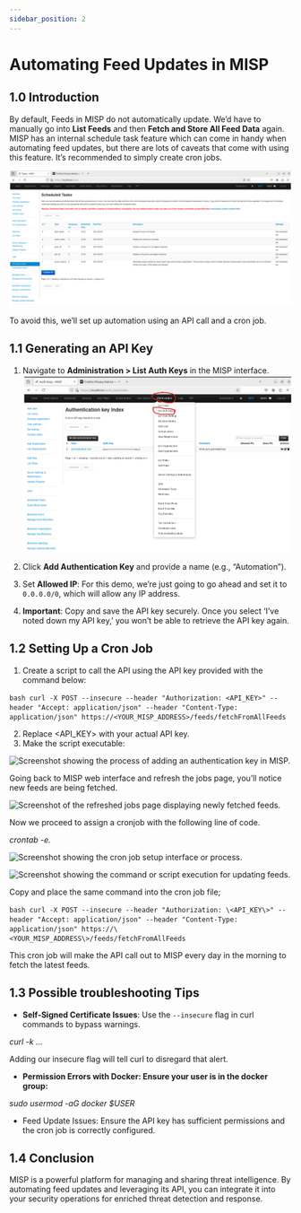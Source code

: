 ```yaml
---
sidebar_position: 2
---
```






# Automating Feed Updates in MISP

## 1.0 Introduction
By default, Feeds in MISP do not automatically update. We’d have to manually go into **List Feeds** and then **Fetch and Store All Feed Data** again.  
MISP has an internal schedule task feature which can come in handy when automating feed updates, but there are lots of caveats that come with using this feature. It’s recommended to simply create cron jobs.

![Screenshot of the MISP schedule task feature with a warning or configuration page.](./img/misp_schedule_task_warning.png)


To avoid this, we’ll set up automation using an API call and a cron job.

## 1.1 Generating an API Key
1. Navigate to **Administration > List Auth Keys** in the MISP interface.  
   ![Screenshot showing the navigation to "Administration > List Auth Keys."](./img/auth_keys_navigation.png)


2. Click **Add Authentication Key** and provide a name (e.g., “Automation”).
3. Set **Allowed IP**: For this demo, we’re just going to go ahead and set it to `0.0.0.0/0`, which will allow any IP address.
4. **Important**: Copy and save the API key securely. Once you select ‘I’ve noted down my API key,’ you won’t be able to retrieve the API key again. 


## 1.2 Setting Up a Cron Job


1.  Create a script to call the API using the API key provided with the command below:

```bash curl -X POST --insecure --header "Authorization: <API_KEY>" --header "Accept: application/json" --header "Content-Type: application/json" https://<YOUR_MISP_ADDRESS>/feeds/fetchFromAllFeeds```


2.  Replace \<API_KEY\> with your actual API key.
3.  Make the script executable:

   ![Screenshot showing the process of adding an authentication key in MISP.](./img/add_auth_key.png)


Going back to MISP web interface and refresh the jobs page, you’ll notice new feeds are being fetched.

![Screenshot of the refreshed jobs page displaying newly fetched feeds.](./img/jobs_page_refresh.png)

Now we proceed to assign a cronjob with the following line of code.

_crontab -e._

![Screenshot showing the cron job setup interface or process.](./img/cron_job_setup.png)


![Screenshot showing the command or script execution for updating feeds.](./img/feed_update_script.png)

Copy and place the same command into the cron job file;

```bash curl -X POST --insecure --header "Authorization: \<API_KEY\>" --header "Accept: application/json" --header "Content-Type: application/json" https://\<YOUR_MISP_ADDRESS\>/feeds/fetchFromAllFeeds```

This cron job will make the API call out to MISP every day in the morning to fetch the latest feeds.

## 1.3 Possible troubleshooting Tips

- **Self-Signed Certificate Issues**: Use the `--insecure` flag in curl commands to bypass warnings.


_curl -k ..._

Adding our insecure flag will tell curl to disregard that alert.

-   **Permission Errors with Docker: Ensure your user is in the docker group:**

_sudo usermod -aG docker $USER_

-   Feed Update Issues: Ensure the API key has sufficient permissions and the cron job is correctly configured.
## 1.4 Conclusion

MISP is a powerful platform for managing and sharing threat intelligence. By automating feed updates and leveraging its API, you can integrate it into your security operations for enriched threat detection and response.
